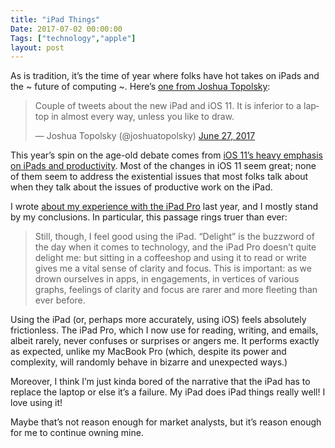 ```yaml
---
title: "iPad Things"
Date: 2017-07-02 00:00:00
Tags: ["technology","apple"]
layout: post
---
```


<p>As is tradition, it’s the time of year where folks have hot takes on iPads and the ~ future of computing ~.  Here’s <a href="https://twitter.com/joshuatopolsky/status/879512768206053376">one from Joshua Topolsky</a>:</p>


<p></p>
<blockquote class="twitter-tweet" data-lang="en"><p dir="ltr" lang="en">Couple of tweets about the new iPad and iOS 11. It is inferior to a laptop in almost every way, unless you like to draw.</p>— Joshua Topolsky (@joshuatopolsky) <a href="https://twitter.com/joshuatopolsky/status/879512768206053376">June 27, 2017</a></blockquote>


<script async="" charset="utf-8" src="//platform.twitter.com/widgets.js"></script>


<p>This year’s spin on the age-old debate comes from <a href="https://www.apple.com/ios/ios-11-preview/">iOS 11’s heavy emphasis on iPads and productivity</a>.  Most of the changes in iOS 11 seem great; none of them seem to address the existential issues that most folks talk about when they talk about the issues of productive work on the iPad.</p>


<p>I wrote <a href="http://jmduke.com/posts/ipad-pro/">about my experience with the iPad Pro</a> last year, and I mostly stand by my conclusions.  In particular, this passage rings truer than ever:</p>


<blockquote>
<p>Still, though, I feel good using the iPad. “Delight” is the buzzword of the day when it comes to technology, and the iPad Pro doesn’t quite delight me: but sitting in a coffeeshop and using it to read or write gives me a vital sense of clarity and focus. This is important: as we drown ourselves in apps, in engagements, in vertices of various graphs, feelings of clarity and focus are rarer and more fleeting than ever before.</p>
</blockquote>


<p>Using the iPad (or, perhaps more accurately, using iOS) feels absolutely frictionless.  The iPad Pro, which I now use for reading, writing, and emails, albeit rarely, never confuses or surprises or angers me.  It performs exactly as expected, unlike my MacBook Pro (which, despite its power and complexity, will randomly behave in bizarre and unexpected ways.)</p>


<p>Moreover, I think I’m just kinda bored of the narrative that the iPad has to replace the laptop or else it’s a failure.  My iPad does iPad things really well!  I love using it!</p>


<p>Maybe that’s not reason enough for market analysts, but it’s reason enough for me to continue owning mine.</p>


<p></p>
	